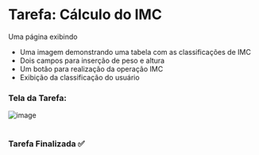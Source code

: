 # Tarefa: Cálculo do IMC

Uma página exibindo
  - Uma imagem demonstrando uma tabela com as classificações de IMC
  - Dois campos para inserção de peso e altura
  - Um botão para realização da operação IMC
  - Exibição da classificação do usuário

<h3>Tela da Tarefa:</h3>

![image](https://user-images.githubusercontent.com/51220926/226140481-3b36ff67-9f78-4255-a3be-53a5e9f31768.png)

#
<h3>Tarefa Finalizada ✅</h3>

